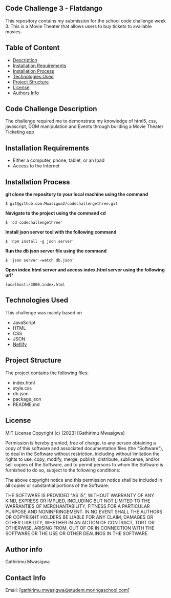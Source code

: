 ## Code Challenge 3 - Flatdango
This repository contains my submission for the school code challenge week 3.
This is a Movie Theater that allows users to buy tickets to available movies.

## Table of Content
- [Description](https://github.com/Mwasigwa2/codechallengethree#code-challenge-description)
- [Installation Requirements](https://github.com/Mwasigwa2/codechallengethree#installation-requirements)
- [Installation Process](https://github.com/Mwasigwa2/codechallengethree#installation-process)
- [Technologies Used](https://github.com/Mwasigwa2/codechallengethree#technologies-used)
- [Project Structure](https://github.com/Mwasigwa2/codechallengethree#project-structure)
- [License](https://github.com/Mwasigwa2/codechallengethree#license)
- [Authors Info](https://github.com/Mwasigwa2/codechallengethree#author-info)

## Code Challenge Description
The challenge required me to demonstrate my knowledge of html5, css, javascript, DOM manipulation and Events through building a Movie Theater Ticketing app

## Installation Requirements 
- Either a computer, phone, tablet, or an Ipad
- Access to the Internet

## Installation Process

**git clone the repository to your local machine using the command**

```
$ git@github.com:Mwasigwa2/codechallengethree.git
```

**Navigate to the project using the command cd**
```
$ 'cd codechallengethree'
```
**Install json server tool with the following command**
```
$ 'npm install -g json server'
```

**Run the db json server file using the command**

```
$ 'json server –watch db.json'
```

**Open index.html server and access index.html server using the following url***

```
localhost:/3000.index.html
```


## Technologies Used
This challenge was mainly based on
- JavaScript
- HTML
- CSS
- JSON
- [Netlify](https://www.netlify.com/)
  
## Project Structure
  The project contains the following files:
  - index.html
  - style.css
  - db json
  - package.json
  - README.md
    
## License
MIT License
Copyright (c) [2023] [Gathirimu Mwasigwa]

Permission is hereby granted, free of charge, to any person obtaining a copy
of this software and associated documentation files (the "Software"), to deal
in the Software without restriction, including without limitation the rights
to use, copy, modify, merge, publish, distribute, sublicense, and/or sell
copies of the Software, and to permit persons to whom the Software is
furnished to do so, subject to the following conditions:

The above copyright notice and this permission notice shall be included in all
copies or substantial portions of the Software.

THE SOFTWARE IS PROVIDED "AS IS", WITHOUT WARRANTY OF ANY KIND, EXPRESS OR
IMPLIED, INCLUDING BUT NOT LIMITED TO THE WARRANTIES OF MERCHANTABILITY,
FITNESS FOR A PARTICULAR PURPOSE AND NONINFRINGEMENT. IN NO EVENT SHALL THE
AUTHORS OR COPYRIGHT HOLDERS BE LIABLE FOR ANY CLAIM, DAMAGES OR OTHER
LIABILITY, WHETHER IN AN ACTION OF CONTRACT, TORT OR OTHERWISE, ARISING FROM,
OUT OF OR IN CONNECTION WITH THE SOFTWARE OR THE USE OR OTHER DEALINGS IN THE
SOFTWARE.

## Author info
Gathirimu Mwasigwa
## Contact Info
Email: [gathirimu.mwasigwa@student.moringaschool.com]
